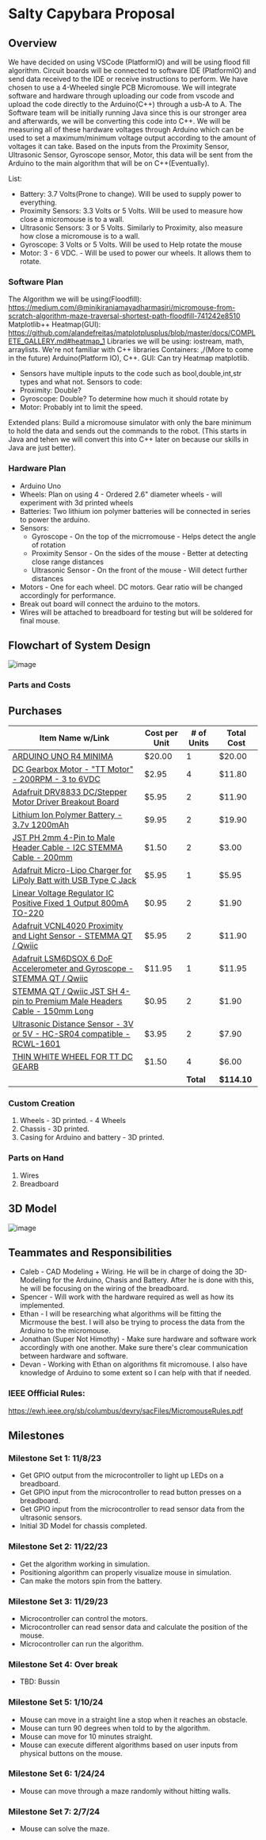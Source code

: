# Salty Capybara Proposal

## Overview

We have decided on using VSCode (PlatformIO) and will be using flood fill algorithm. Circuit boards will be connected to software IDE (PlatformIO) and send data received to the IDE or receive instructions to perform. We have chosen to use a 4-Wheeled single PCB Micromouse. We will integrate software and hardware through uploading our code from vscode and upload the code directly to the Arduino(C++) through a usb-A to A. The Software team will be initially running Java since this is our stronger area and afterwards, we will be converting this code into C++. We will be measuring all of these hardware voltages through Arduino which can be used to set a maximum/minimum voltage output according to the amount of voltages it can take. Based on the inputs from the Proximity Sensor, Ultrasonic Sensor, Gyroscope sensor, Motor, this data will be sent from the Arduino to the main algorithm that will be on C++(Eventually). 

List: 
- Battery: 3.7 Volts(Prone to change). Will be used to supply power to everything. 
- Proximity Sensors: 3.3 Volts or 5 Volts. Will be used to measure how close a micromouse is to a wall.
- Ultrasonic Sensors: 3 or 5 Volts. Similarly to Proximity, also measure how close a micromouse is to a wall. 
- Gyroscope: 3 Volts or 5 Volts. Will be used to Help rotate the mouse
- Motor: 3 - 6 VDC. - Will be used to power our wheels. It allows them to rotate.
### Software Plan

The Algorithm we will be using(Floodfill): https://medium.com/@minikiraniamayadharmasiri/micromouse-from-scratch-algorithm-maze-traversal-shortest-path-floodfill-741242e8510
Matplotlib++ Heatmap(GUI): https://github.com/alandefreitas/matplotplusplus/blob/master/docs/COMPLETE_GALLERY.md#heatmap_1
Libraries we will be using: iostream, math, arraylists. We're not familiar with C++ libraries
Containers: <array>,<stack>/<vector>(More to come in the future)
Arduino(Platform IO), C++. GUI: Can try Heatmap matplotlib. 
- Sensors have multiple inputs to the code such as bool,double,int,str types and what not.
Sensors to code: 
- Proximity: Double?
- Gyroscope: Double? To determine how much it should rotate by
- Motor: Probably int to limit the speed.

Extended plans: Build a micromouse simulator with only the bare minimum to hold the data and sends out the commands to the robot. (This starts in Java and tehen we will convert this into C++ later on because our skills in Java are just better).

### Hardware Plan

- Arduino Uno
- Wheels: Plan on using 4 - Ordered 2.6" diameter wheels - will experiment with 3d printed wheels
- Batteries: Two lithium ion polymer batteries will be connected in series to power the arduino.
- Sensors:
    - Gyroscope - On the top of the micrromouse - Helps detect the angle of rotation
    - Proximity Sensor - On the sides of the mouse - Better at detecting close range distances
    - Ultrasonic Sensor - On the front of the mouse - Will detect further distances
 - Motors - One for each wheel. DC motors. Gear ratio will be changed accordingly for performance.
 - Break out board will connect the arduino to the motors.
 - Wires will be attached to breadboard for testing but will be soldered for final mouse.

## Flowchart of System Design
 
![image](https://github.com/UBIEEE/Salty_Capybara_Proposal_Example/assets/145487784/5baa5811-c822-4a0a-adbb-7a4d6d4d6400)


### Parts and Costs

## Purchases

| Item Name w/Link | Cost per Unit | # of Units | Total Cost |
| ---- | ---------------- | ---- | ---------------- |
| [ARDUINO UNO R4 MINIMA](https://www.digikey.com/en/products/detail/arduino/ABX00080/20371542) | $20.00 | 1 | $20.00 |
| [DC Gearbox Motor - "TT Motor" - 200RPM - 3 to 6VDC](https://www.digikey.com/en/products/detail/adafruit-industries-llc/3777/8687221) | $2.95 | 4 | $11.80 |
| [Adafruit DRV8833 DC/Stepper Motor Driver Breakout Board](https://www.adafruit.com/product/3297) | $5.95 | 2 | $11.90 |
| [Lithium Ion Polymer Battery - 3.7v 1200mAh](https://www.adafruit.com/product/258?gad_source=1&gclid=Cj0KCQjwy4KqBhD0ARIsAEbCt6jXzDKFZ9s2u1SWslHxj_pmHKfOvDnqfYjc1EqkqUuEZbM6-pj9eD4aAlzkEALw_wcB) | $9.95 | 2 | $19.90 |
| [JST PH 2mm 4-Pin to Male Header Cable - I2C STEMMA Cable - 200mm](https://www.adafruit.com/product/3955) | $1.50 | 2 | $3.00 |
| [Adafruit Micro-Lipo Charger for LiPoly Batt with USB Type C Jack](https://www.adafruit.com/product/4410) | $5.95 | 1 | $5.95 |
| [Linear Voltage Regulator IC Positive Fixed 1 Output 800mA TO-220](https://www.digikey.com/en/products/detail/stmicroelectronics/LD1117V33/586012?utm_adgroup=&utm_source=google&utm_medium=cpc&utm_campaign=PMax%20Shopping_Product_Medium%20ROAS%20Categories&utm_term=&utm_content=&utm_id=go_cmp-20223376311_adg-_ad-__dev-c_ext-_prd-586012_sig-Cj0KCQjwy4KqBhD0ARIsAEbCt6ibgO35ZWxodiH8e7t-dVcD3Mk_iP7YyMoJ_GBVjmCk-Ivfm1AZD1EaAr--EALw_wcB&gad_source=1&gclid=Cj0KCQjwy4KqBhD0ARIsAEbCt6ibgO35ZWxodiH8e7t-dVcD3Mk_iP7YyMoJ_GBVjmCk-Ivfm1AZD1EaAr--EALw_wcB) | $0.95 | 2 | $1.90 |
| [Adafruit VCNL4020 Proximity and Light Sensor - STEMMA QT / Qwiic](https://www.adafruit.com/product/5810) | $5.95 | 2 | $11.90 |
| [Adafruit LSM6DSOX 6 DoF Accelerometer and Gyroscope - STEMMA QT / Qwiic](https://www.adafruit.com/product/4438) | $11.95 | 1 | $11.95|
| [STEMMA QT / Qwiic JST SH 4-pin to Premium Male Headers Cable - 150mm Long](https://www.adafruit.com/product/4209) | $0.95 | 2 | $1.90 |
| [Ultrasonic Distance Sensor - 3V or 5V - HC-SR04 compatible - RCWL-1601](https://www.adafruit.com/product/4007) | $3.95 | 2 | $7.90 |
| [THIN WHITE WHEEL FOR TT DC GEARB](https://www.digikey.com/short/85b98tj9) | $1.50 | 4 | $6.00 |
| | | **Total** | **$114.10** |
    
### Custom Creation

1. Wheels - 3D printed. - 4 Wheels 
3. Chassis - 3D printed.
4. Casing for Arduino and battery - 3D printed.

### Parts on Hand

1. Wires
2. Breadboard

## 3D Model

![image](https://github.com/UBIEEE/Salty_Capybara_Proposal_Example/assets/145487784/f2ae0a72-aa0b-45d2-b1e0-8cc6366dc2cb)


## Teammates and Responsibilities

- Caleb - CAD Modeling + Wiring. He will be in charge of doing the 3D-Modeling for the Arduino, Chasis and Battery. After he is done with this, he will be focusing on the wiring of the breadboard.  
- Spencer - Will work with the hardware required as well as how its implemented. 
- Ethan - I will be researching what algorithms will be fitting the Micrmouse the best. I will also be trying to process the data from the Arduino to the micromouse.
- Jonathan (Super Not Himothy) - Make sure hardware and software work accordingly with one another. Make sure there's clear communication between hardware and software.
- Devan - Working with Ethan on algorithms fit micromouse. I also have knowledge of Arduino to some extent so I can help with that if needed.

### IEEE Offficial Rules: 
https://ewh.ieee.org/sb/columbus/devry/sacFiles/MicromouseRules.pdf

## Milestones

### Milestone Set 1: 11/8/23

* Get GPIO output from the microcontroller to light up LEDs on a breadboard. 
* Get GPIO input from the microcontroller to read button presses on a breadboard.
* Get GPIO input from the microcontroller to read sensor data from the ultrasonic sensors.
* Initial 3D Model for chassis completed.

### Milestone Set 2: 11/22/23
* Get the algorithm working in simulation. 
* Positioning algorithm can properly visualize mouse in simulation.
* Can make the motors spin from the battery.

### Milestone Set 3: 11/29/23
* Microcontroller can control the motors. 
* Microcontroller can read sensor data and calculate the position of the mouse.
* Microcontroller can run the algorithm.

### Milestone Set 4: Over break
* TBD: Bussin

### Milestone Set 5: 1/10/24
* Mouse can move in a straight line a stop when it reaches an obstacle.
* Mouse can turn 90 degrees when told to by the algorithm.
* Mouse can move for 10 minutes straight. 
* Mouse can execute different algorithms based on user inputs from physical buttons on the mouse. 

### Milestone Set 6: 1/24/24
* Mouse can move through a maze randomly without hitting walls.

### Milestone Set 7: 2/7/24
* Mouse can solve the maze. 



